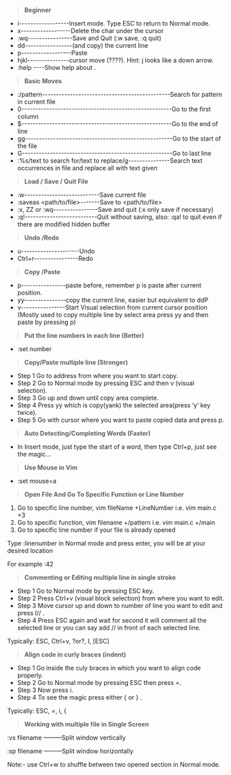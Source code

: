 
> **Beginner**

* i------------------Insert mode. Type ESC to return to Normal mode.
* x------------------Delete the char under the cursor
* :wq----------------Save and Quit (:w save, :q quit)
* dd-----------------(and copy) the current line
* p------------------Paste
* hjkl---------------cursor move (????). Hint: j looks like a down arrow.
* :help <command>----Show help about <command>.

> **Basic Moves**

* :/pattern----------------------------------------------Search for pattern in current file
* 0------------------------------------------------------Go to the first column
* $------------------------------------------------------Go to the end of line
* gg-----------------------------------------------------Go to the start of the file
* G------------------------------------------------------Go to last line
* :%s/text to search for/text to replace/g---------------Search text occurrences in file and replace all with text given

> **Load / Save / Quit File**

* :w---------------------------Save current file
* :saveas <path/to/file>-------Save to <path/to/file>
* :x, ZZ or :wq----------------Save and quit (:x only save if necessary)
* :q!--------------------------Quit without saving, also: :qa! to quit even if there are modified hidden buffer

> **Undo /Redo**

* u---------------------Undo
* Ctrl+r----------------Redo

> **Copy /Paste**

* p----------------paste before, remember p is paste after current position.
* yy---------------copy the current line, easier but equivalent to ddP
* v----------------Start Visual selection from current cursor position (Mostly used to copy multiple line by select area press yy and then paste by pressing p)

> **Put the line numbers in each line (Better)**

* :set number

> **Copy/Paste multiple line (Stronger)**

* Step 1 Go to address from where you want to start copy.
* Step 2 Go to Normal mode by pressing ESC and then v (visual selection).
* Step 3 Go up and down until copy area complete.
* Step 4 Press yy which is copy(yank) the selected area(press ‘y’ key twice).
* Step 5 Go with cursor where you want to paste copied data and press p.

> **Auto Detecting/Completing Words (Faster)**

* In Insert mode, just type the start of a word, then type Ctrl+p, just see the magic…

> **Use Mouse in Vim**

* :set mouse=a

> **Open File And Go To Specific Function or Line Number**

1. Go to specific line number, vim fileName +LineNumber i.e. vim main.c +3
2. Go to specific function, vim filename +/pattern i.e. vim main.c +/main
3. Go to specific line number if your file is already opened

Type :linenumber in Normal mode and press enter, you will be at your desired location 

For example    :42

> **Commenting or Editing multiple line in single stroke**

* Step 1 Go to Normal mode by pressing ESC key.
* Step 2 Press Ctrl+v (visual block selection) from where you want to edit.
* Step 3 Move cursor up and down to number of line you want to edit and press I// .
* Step 4 Press ESC again and wait for second it will comment all the selected line or you can say add // in front of each selected line.

Typically:  ESC, Ctrl+v, ?or?,  I<PatternToAdd>, [ESC]

> **Align code in curly braces (indent)**

* Step 1 Go inside the culy braces in which you want to align code properly.
* Step 2 Go to Normal mode by pressing ESC then press =.
* Step 3 Now press i.
* Step 4 To see the magic press either { or } .

Typically:  ESC, =, i, {

> **Working with multiple file in Single Screen**

:vs filename         ———Split window vertically

:sp filename         ———Split window horizontally

Note:- use Ctrl+w to shuffle between two opened section in Normal mode.
